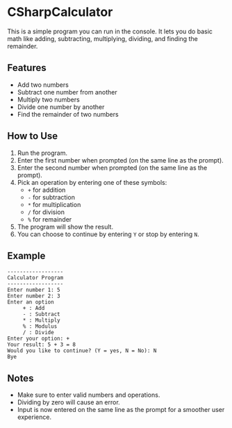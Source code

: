# CSharpCalculator

This is a simple program you can run in the console. It lets you do basic math like adding, subtracting, multiplying, dividing, and finding the remainder.

## Features

- Add two numbers
- Subtract one number from another
- Multiply two numbers
- Divide one number by another
- Find the remainder of two numbers

## How to Use

1. Run the program.
2. Enter the first number when prompted (on the same line as the prompt).
3. Enter the second number when prompted (on the same line as the prompt).
4. Pick an operation by entering one of these symbols:
    - `+` for addition
    - `-` for subtraction
    - `*` for multiplication
    - `/` for division
    - `%` for remainder
5. The program will show the result.
6. You can choose to continue by entering `Y` or stop by entering `N`.

## Example

```CSharp
------------------
Calculator Program
------------------
Enter number 1: 5
Enter number 2: 3
Enter an option
     + : Add
     - : Subtract
     * : Multiply
     % : Modulus
     / : Divide
Enter your option: +
Your result: 5 + 3 = 8
Would you like to continue? (Y = yes, N = No): N
Bye
```

## Notes

- Make sure to enter valid numbers and operations.
- Dividing by zero will cause an error.
- Input is now entered on the same line as the prompt for a smoother user experience.
